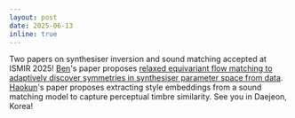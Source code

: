 ```yaml
---
layout: post
date: 2025-06-13
inline: true
---
```


Two papers on synthesiser inversion and sound matching accepted at ISMIR 2025! [Ben](https://benhayes.net/)'s paper proposes [relaxed equivariant flow matching to adaptively discover symmetries in synthesiser parameter space from data](https://benhayes.net/synth-perm/). [Haokun](https://tiianhk.github.io)'s paper proposes extracting style embeddings from a sound matching model to capture perceptual timbre similarity. See you in Daejeon, Korea!
